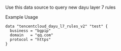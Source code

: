 Use this data source to query new dayu layer 7 rules

Example Usage

```hcl
data "tencentcloud_dayu_l7_rules_v2" "test" {
  business = "bgpip"
  domain   = "qq.com"
  protocol = "https"
}
```